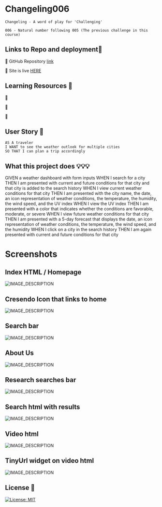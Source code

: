# Changeling006
```Changeling - A word of play for 'Challenging'```

```006 - Natural number following 005 (The previous challenge in this course)```

## Links to Repo and deployment📌

🔸 GitHub Repository [link](https://github.com/Changeling006)

🔸 Site is live [HERE](https://jmdg1023.github.io/Changeling006)

## Learning Resources 🔗

🔸 []()

🔸 []()

🔸 []()



## User Story 👨

```http
AS A traveler
I WANT to see the weather outlook for multiple cities
SO THAT I can plan a trip accordingly
```


## What this project does 💡💡💡

GIVEN a weather dashboard with form inputs
WHEN I search for a city
THEN I am presented with current and future conditions for that city and that city is added to the search history
WHEN I view current weather conditions for that city
THEN I am presented with the city name, the date, an icon representation of weather conditions, the temperature, the humidity, the wind speed, and the UV index
WHEN I view the UV index
THEN I am presented with a color that indicates whether the conditions are favorable, moderate, or severe
WHEN I view future weather conditions for that city
THEN I am presented with a 5-day forecast that displays the date, an icon representation of weather conditions, the temperature, the wind speed, and the humidity
WHEN I click on a city in the search history
THEN I am again presented with current and future conditions for that city


# Screenshots



## Index HTML / Homepage
![IMAGE_DESCRIPTION](./assets/image/index.jpg)


## Cresendo Icon that links to home
![IMAGE_DESCRIPTION](./assets/image/icon.jpg)


## Search bar
![IMAGE_DESCRIPTION](./assets/image/search-bar.jpg)


## About Us
![IMAGE_DESCRIPTION](./assets/image/about-us.jpg)


## Research searches bar
![IMAGE_DESCRIPTION](./assets/image/recent-searches.jpg)


## Search html with results
![IMAGE_DESCRIPTION](./assets/image/search-html.jpg)


## Video html
![IMAGE_DESCRIPTION](./assets/image/video-html.jpg)


## TinyUrl widget on video html
![IMAGE_DESCRIPTION](./assets/image/tinyUrl.jpg)



## License 📜

[![License: MIT](https://img.shields.io/badge/License-MIT-yellow.svg)](https://github.com/mecuboi/my-profile-website/blob/main/LICENSE)